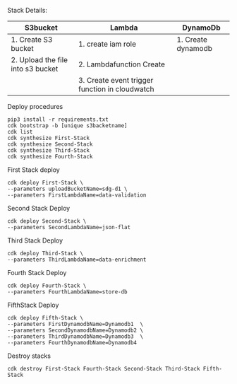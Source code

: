 Stack Details:


| S3bucket | Lambda | DynamoDb |
| --------------- | --------------- | --------------- |
| 1. Create S3 bucket| 1. create iam role | 1. Create dynamodb |
| 2. Upload the file into s3 bucket | 2. Lambdafunction Create |  |
|  | 3. Create event trigger function in cloudwatch |  |
    

Deploy procedures

    pip3 install -r requirements.txt 
    cdk bootstrap -b [unique s3backetname] 
    cdk list
    cdk synthesize First-Stack
    cdk synthesize Second-Stack
    cdk synthesize Third-Stack
    cdk synthesize Fourth-Stack

First Stack deploy

    cdk deploy First-Stack \
    --parameters uploadBucketName=sdg-d1 \
    --parameters FirstLambdaName=data-validation 

Second Stack Deploy

    cdk deploy Second-Stack \
    --parameters SecondLambdaName=json-flat 

Third Stack Deploy

    cdk deploy Third-Stack \
    --parameters ThirdLambdaName=data-enrichment 

Fourth Stack Deploy

    cdk deploy Fourth-Stack \
    --parameters FourthLambdaName=store-db 

FifthStack Deploy

    cdk deploy Fifth-Stack \
    --parameters FirstDynamodbName=Dynamodb1  \
    --parameters SecondDynamodbName=Dynamodb2 \
    --parameters ThirdDynamodbName=Dynamodb3  \
    --parameters FourthDynamodbName=Dynamodb4


Destroy stacks

    cdk destroy First-Stack Fourth-Stack Second-Stack Third-Stack Fifth-Stack
